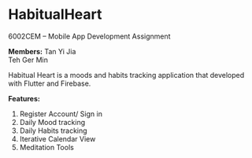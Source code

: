 # HabitualHeart
6002CEM – Mobile App Development Assignment 

**Members:**
Tan Yi Jia\
Teh Ger Min

Habitual Heart is a moods and habits tracking application that developed with Flutter and Firebase. 

**Features:**

1. Register Account/ Sign in
2. Daily Mood tracking
3. Daily Habits tracking
4. Iterative Calendar View
5. Meditation Tools 
